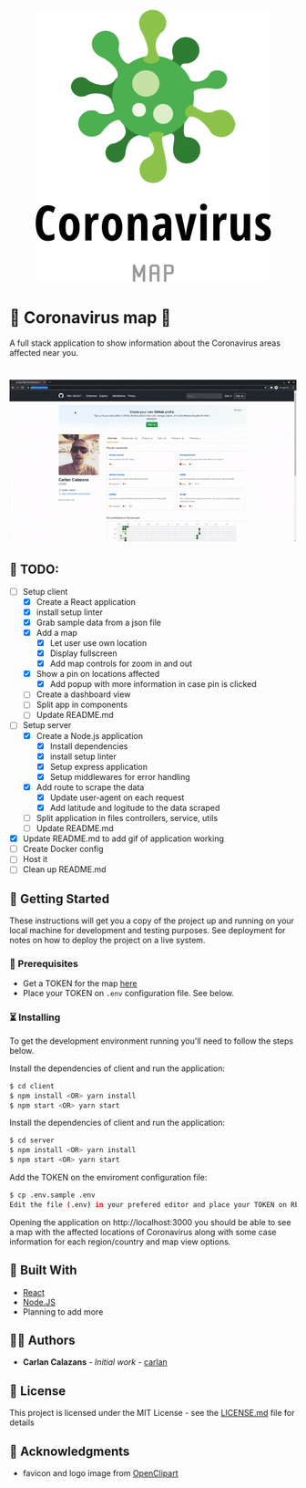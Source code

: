 <h1 align="center">
    <img alt="CoronavirusMap" title="#coronavirusmap" src=".github/logo1.png" width="413px" />
</h1>

# 🤒 Coronavirus map 🤒

A full stack application to show information about the Coronavirus areas affected near you.

<h1 align="center">
    <img alt="CoronavirusMap" title="#coronavirusmap" src=".github/app.gif" width="800px" />
</h1>

## 📃 TODO:

- [ ] Setup client
    - [x] Create a React application
    - [x] install setup linter
    - [x] Grab sample data from a json file
    - [x] Add a map
        - [x] Let user use own location
        - [x] Display fullscreen
        - [x] Add map controls for zoom in and out
    - [x] Show a pin on locations affected
        - [x] Add popup with more information in case pin is clicked
    - [ ] Create a dashboard view
    - [ ] Split app in components
    - [ ] Update README.md
- [ ] Setup server
    - [x] Create a Node.js application
        - [x] Install dependencies
        - [x] install setup linter
        - [x] Setup express application
        - [x] Setup middlewares for error handling
    - [x] Add route to scrape the data
        - [x] Update user-agent on each request
        - [x] Add latitude and logitude to the data scraped
    - [ ] Split application in files controllers, service, utils
    - [ ] Update README.md
- [x] Update README.md to add gif of application working
- [ ] Create Docker config
- [ ] Host it
- [ ] Clean up README.md

## 🏁 Getting Started

These instructions will get you a copy of the project up and running on your local machine for development and testing purposes. See deployment for notes on how to deploy the project on a live system.

### 📜 Prerequisites

* Get a TOKEN for the map [here](http://www.mapbox.com)
* Place your TOKEN on `.env` configuration file. See below.

### ⏳ Installing

To get the development environment running you'll need to follow the steps below.

Install the dependencies of client and run the application:

```bash
$ cd client
$ npm install <OR> yarn install
$ npm start <OR> yarn start
```

Install the dependencies of client and run the application:

```bash
$ cd server
$ npm install <OR> yarn install
$ npm start <OR> yarn start
```

Add the TOKEN on the enviroment configuration file:

```bash
$ cp .env.sample .env
Edit the file (.env) in your prefered editor and place your TOKEN on REACT_APP_MapboxAccessToken=<HERE>
```

Opening the application on http://localhost:3000 you should be able to see a map with the affected locations of Coronavirus along with some case information for each region/country and map view options.

## 👷 Built With

* [React](https://reactjs.org)
* [Node.JS](https://nodejs.org)
* Planning to add more

## 👨‍💻 Authors

* **Carlan Calazans** - *Initial work* - [carlan](https://github.com/carlan)

## 📙 License

This project is licensed under the MIT License - see the [LICENSE.md](LICENSE.md) file for details

## 🤝 Acknowledgments

* favicon and logo image from [OpenClipart](https://openclipart.org)